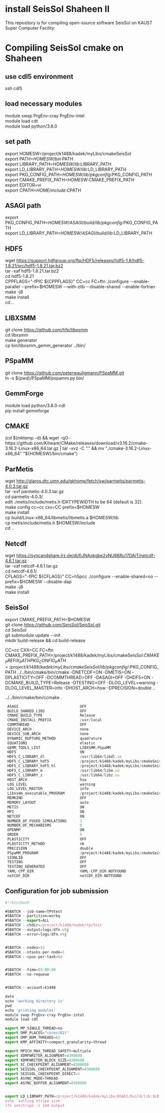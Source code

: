 # install SeisSol Shaheen II
This repository is for compiling open-source software SeisSol on KAUST Super Computer Facility:

# Compiling SeisSol cmake on Shaheen

## use cdl5 environment
ssh cdl5<br/>

## load necessary modules
module swap PrgEnv-cray PrgEnv-intel<br/>
module load cdt<br/>
module load python/3.8.0<br/>

## set path
export HOMESW=/project/k1488/kadek/myLibs/cmakeSeisSol<br/>
export PATH=$HOMESW/bin:$PATH<br/>
export LIBRARY_PATH=$HOMESW/lib:$LIBRARY_PATH<br/>
export LD_LIBRARY_PATH=$HOMESW/lib:$LD_LIBRARY_PATH<br/>
export PKG_CONFIG_PATH=$HOMESW/lib/pkgconfig:$PKG_CONFIG_PATH<br/>
export CMAKE_PREFIX_PATH=$HOMESW:$CMAKE_PREFIX_PATH<br/>
export EDITOR=vi<br/>
export CPATH=$HOME/include:$CPATH<br/>

## ASAGI path
export PKG_CONFIG_PATH=$HOMESW/ASAGI/build/lib/pkgconfig:$PKG_CONFIG_PATH<br/>
export LD_LIBRARY_PATH=$HOMESW/ASAGI/build/lib:$LD_LIBRARY_PATH<br/>

## HDF5
wget https://support.hdfgroup.org/ftp/HDF5/releases/hdf5-1.8/hdf5-1.8.21/src/hdf5-1.8.21.tar.bz2<br/>
tar -xaf hdf5-1.8.21.tar.bz2<br/>
cd hdf5-1.8.21<br/>
CPPFLAGS="-fPIC ${CPPFLAGS}" CC=cc FC=ftn ./configure --enable-parallel --prefix=$HOMESW --with-zlib --disable-shared --enable-fortran<br/>
make -j8<br/>
make install<br/>
cd ..<br/>

## LIBXSMM
git clone https://github.com/hfp/libxsmm<br/>
cd libxsmm<br/>
make generator<br/>
cp bin/libxsmm_gemm_generator ../bin/<br/>

## PSpaMM
git clone https://github.com/peterwauligmann/PSpaMM.git<br/>
ln -s $(pwd)/PSpaMM/pspamm.py bin/<br/>

## GemmForge
module load python/3.8.0-cdl<br/>
pip install gemmforge<br/>

## CMAKE
(cd $(mktemp -d) && wget -qO- https://github.com/Kitware/CMake/releases/download/v3.16.2/cmake-3.16.2-Linux-x86_64.tar.gz | tar -xvz -C "." && mv "./cmake-3.16.2-Linux-x86_64" "${HOMESW}/bin/cmake")<br/>

## ParMetis
wget http://glaros.dtc.umn.edu/gkhome/fetch/sw/parmetis/parmetis-4.0.3.tar.gz<br/>
tar -xvf parmetis-4.0.3.tar.gz<br/>
cd parmetis-4.0.3/<br/>
edit ./metis/include/metis.h IDXTYPEWIDTH to be 64 (default is 32).<br/>
make config cc=cc cxx=CC prefix=$HOMESW<br/>
make install<br/>
cp build/Linux-x86_64/libmetis/libmetis.a $HOMESW/lib<br/>
cp metis/include/metis.h $HOMESW/include<br/>
cd ..<br/>

## Netcdf
wget https://syncandshare.lrz.de/dl/fiJNAokgbe2vNU66Ru17DAjT/netcdf-4.6.1.tar.gz<br/>
tar -xaf netcdf-4.6.1.tar.gz<br/>
cd netcdf-4.6.1/<br/>
CFLAGS="-fPIC ${CFLAGS}" CC=h5pcc ./configure --enable-shared=no --prefix=$HOMESW --disable-dap<br/>
make -j8<br/>
make install <br/>

## SeisSol
export CMAKE_PREFIX_PATH=$HOMESW<br/>
git clone https://github.com/SeisSol/SeisSol.git<br/>
cd SeisSol<br/>
git submodule update --init<br/>
mkdir build-release && cd build-release<br/>

CC=cc CXX=CC FC=ftn CMAKE_PREFIX_PATH=/project/k1488/kadek/myLibs/cmakeSeisSol:$CMAKE_PREFIX_PATH PKG_CONFIG_PATH=/project/k1488/kadek/myLibs/cmakeSeisSol/lib/pkgconfig/:$PKG_CONFIG_PATH ../../bin/cmake/bin/cmake -DNETCDF=ON -DMETIS=ON -DPLASTICITY=OFF -DCOMMTHREAD=OFF -DASAGI=OFF -DHDF5=ON -DCMAKE_BUILD_TYPE=Release -DTESTING=OFF  -DLOG_LEVEL=warning -DLOG_LEVEL_MASTER=info -DHOST_ARCH=hsw -DPRECISION=double ..<br/>

../../bin/cmake/bin/ccmake .<br/>



```javascript
 ASAGI                            OFF                                                                                                    
 BUILD_SHARED_LIBS                OFF                                                                                                    
 CMAKE_BUILD_TYPE                 Release                                                                                                
 CMAKE_INSTALL_PREFIX             /usr/local                                                                                             
 COMMTHREAD                       OFF                                                                                                    
 DEVICE_ARCH                      none                                                                                                   
 DEVICE_SUB_ARCH                  none                                                                                                   
 DYNAMIC_RUPTURE_METHOD           quadrature                                                                                             
 EQUATIONS                        elastic                                                                                                
 GEMM_TOOLS_LIST                  LIBXSMM,PSpaMM                                                                                         
 HDF5                             ON                                                                                                     
 HDF5_C_LIBRARY_dl                /usr/lib64/libdl.so                                                                                    
 HDF5_C_LIBRARY_hdf5              /project/k1488/kadek/myLibs/cmakeSeisSol/lib/libhdf5.a                                                 
 HDF5_C_LIBRARY_hdf5_hl           /project/k1488/kadek/myLibs/cmakeSeisSol/lib/libhdf5_hl.a                                              
 HDF5_C_LIBRARY_m                 /usr/lib64/libm.so                                                                                     
 HDF5_C_LIBRARY_z                 /usr/lib64/libz.so                                                                                     
 HOST_ARCH                        hsw                                                                                                    
 LOG_LEVEL                        warning                                                                                                
 LOG_LEVEL_MASTER                 info                                                                                                   
 Libxsmm_executable_PROGRAM       /project/k1488/kadek/myLibs/cmakeSeisSol/bin/libxsmm_gemm_generator                                    
 MEMKIND                          OFF                                                                                                    
 MEMORY_LAYOUT                    auto                                                                                                   
 METIS                            ON                                                                                                     
 MPI                              ON                                                                                                     
 NETCDF                           ON                                                                                                     
 NUMBER_OF_FUSED_SIMULATIONS      1                                                                                                      
 NUMBER_OF_MECHANISMS             0                                                                                                      
 OPENMP                           ON                                                                                                     
 ORDER                            5                                                                                                      
 PLASTICITY                       OFF                                                                                                    
 PLASTICITY_METHOD                nb                                                                                                     
 PRECISION                        double                                                                                                 
 PSpaMM_PROGRAM                   /project/k1488/kadek/myLibs/cmakeSeisSol/bin/pspamm.py                                                 
 SIONLIB                          OFF                                                                                                    
 TESTING                          OFF                                                                                                    
 TESTING_GENERATED                OFF                                                                                                    
 YAML-CPP_DIR                     YAML-CPP_DIR-NOTFOUND                                                                                  
 netCDF_DIR                       netCDF_DIR-NOTFOUND                                                                                    
```




## Configuration for job submission

```javascript
#!/bin/bash

#SBATCH --job-name=TPVtest
#SBATCH --partition=workq
#SBATCH --export=ALL
#SBATCH --chdir=/project/k1488/kadek/tpvTest
#SBATCH --output=logs/dfn.o%j
#SBATCH --error=logs/dfn.e%j


#SBATCH --nodes=32
#SBATCH --ntasks-per-node=1
#SBATCH --cpus-per-task=64


#SBATCH --time=03:00:00
#SBATCH --no-requeue


#SBATCH --account=k1488

date
echo 'working directory is'
pwd
echo 'printing modules'
module swap PrgEnv-cray PrgEnv-intel
module load cdt

export MP_SINGLE_THREAD=no
export OMP_PLACES="cores(62)"
export OMP_NUM_THREADS=62
export KMP_AFFINITY=compact,granularity=thread

export MPICH_MAX_THREAD_SAFETY=multiple
export XDMFWRITER_ALIGNMENT=8388608
export XDMFWRITER_BLOCK_SIZE=8388608
export SC_CHECKPOINT_ALIGNMENT=8388608
export SEISSOL_CHECKPOINT_ALIGNMENT=8388608
export SEISSOL_CHECKPOINT_DIRECT=1
export ASYNC_MODE=THREAD
export ASYNC_BUFFER_ALIGNMENT=8388608


export LD_LIBRARY_PATH=/project/k1488/kadek/myLibs/ASAGI/build/lib:$LD_LIBRARY_PATH
echo 'setting stripe size'
lfs setstripe -c 144 output
```

